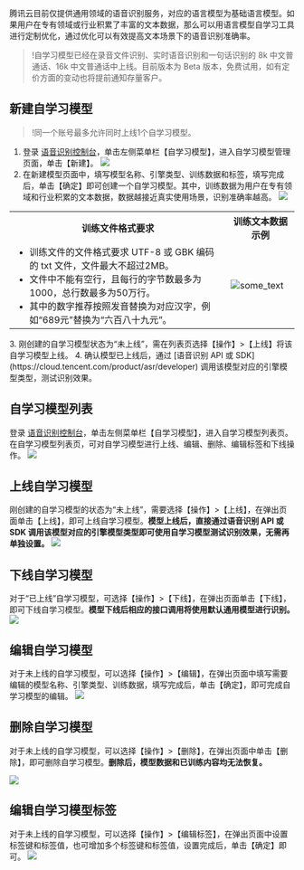 腾讯云目前仅提供通用领域的语音识别服务，对应的语言模型为基础语言模型。如果用户在专有领域或行业积累了丰富的文本数据，那么可以用语言模型自学习工具进行定制优化，通过优化可以有效提高文本场景下的语音识别准确率。

>!自学习模型已经在录音文件识别、实时语音识别和一句话识别的 8k 中文普通话、16k 中文普通话中上线。目前版本为 Beta 版本，免费试用，如有定价方面的变动也将提前通知存量客户。

## 新建自学习模型
>!同一个账号最多允许同时上线1个自学习模型。

1. 登录 [语音识别控制台](https://console.cloud.tencent.com/asr)，单击左侧菜单栏【自学习模型】，进入自学习模型管理页面，单击【新建】。
![](https://main.qcloudimg.com/raw/590b43c4a74b86913358c3c80c52109d.png)
2. 在新建模型页面中，填写模型名称、引擎类型、训练数据和标签，填写完成后，单击【确定】即可创建一个自学习模型。其中，训练数据为用户在专有领域和行业积累的文本数据，数据越接近真实使用场景，识别准确率越高。
![](https://main.qcloudimg.com/raw/5c91473c26588b3831a9161e6fba4015.png)
<table>
<tr>
<th>训练文件格式要求</th>
<th>训练文本数据示例</th>
</tr>
<tr>
<td><ul style="margin:0"><li/>训练文件的文件格式要求 UTF-8 或 GBK 编码的 txt 文件，文件最大不超过2MB。<li/>文件中不能有空行，且每行的字节数最多为1000，总行数最多为50万行。<li/>其中的数字推荐按照发音替换为对应汉字，例如“689元”替换为“六百八十九元”。</ul>
</td>
<td><img src="https://main.qcloudimg.com/raw/b831e3374360cf1a1409004abe265257.png" alt="some_text"></td>
</tr>
</table>
3. 刚创建的自学习模型状态为“未上线”，需在列表页选择【操作】>【上线】将该自学习模型上线。
4. 确认模型已上线后，通过 [语音识别 API 或 SDK](https://cloud.tencent.com/product/asr/developer) 调用该模型对应的引擎模型类型，测试识别效果。

## 自学习模型列表
登录 [语音识别控制台](https://console.cloud.tencent.com/asr)，单击左侧菜单栏【自学习模型】，进入自学习模型列表页。在自学习模型列表页，可对自学习模型进行上线、编辑、删除、编辑标签和下线操作。
![](https://main.qcloudimg.com/raw/30c7f348851f2d8fe7da68f80f432c88.png)

## 上线自学习模型
刚创建的自学习模型的状态为“未上线”，需要选择【操作】>【上线】，在弹出页面单击【上线】，即可上线自学习模型。**模型上线后，直接通过语音识别 API 或 SDK 调用该模型对应的引擎模型类型即可使用自学习模型测试识别效果，无需再单独设置。**
![](https://main.qcloudimg.com/raw/338b9f31ecb93c01d2b38c4809500424.png)

## 下线自学习模型
对于“已上线”自学习模型，可选择【操作】>【下线】，在弹出页面单击【下线】，即可下线自学习模型。**模型下线后相应的接口调用将使用默认通用模型进行识别。**
![](https://main.qcloudimg.com/raw/682c99850fb1489f15d901bb22eda190.png)

## 编辑自学习模型
对于未上线的自学习模型，可以选择【操作】>【编辑】，在弹出页面中填写需要编辑的模型名称、引擎类型、训练数据，填写完成后，单击【确定】，即可完成自学习模型的编辑。
![](https://main.qcloudimg.com/raw/7803d308d80b39072800f5ecf7768bd4.png)

## 删除自学习模型
对于未上线的自学习模型，可以选择【操作】>【删除】，在弹出页面中单击【删除】，即可删除自学习模型。**删除后，模型数据和已训练内容均无法恢复。**

![](https://main.qcloudimg.com/raw/9afaa45f6dd679719f04247f1b52516e.png)

## 编辑自学习模型标签
对于未上线的自学习模型，可以选择【操作】>【编辑标签】，在弹出页面中设置标签键和标签值，也可增加多个标签键和标签值，设置完成后，单击【确定】即可。
![](https://main.qcloudimg.com/raw/8591e2ea28e141c7e3971cbee846a229.png)


